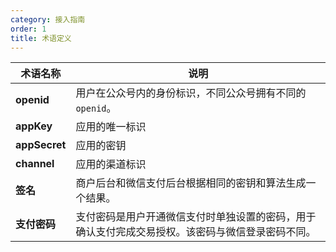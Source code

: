 ```yaml
---
category: 接入指南
order: 1
title: 术语定义
---
```


| 术语名称 | 说明 |
| --- | --- |
| **openid** |用户在公众号内的身份标识，不同公众号拥有不同的`openid`。|
| **appKey** |应用的唯一标识|
| **appSecret** |应用的密钥|
| **channel** |应用的渠道标识|
| **签名** |商户后台和微信支付后台根据相同的密钥和算法生成一个结果。|
| **支付密码** |支付密码是用户开通微信支付时单独设置的密码，用于确认支付完成交易授权。该密码与微信登录密码不同。|


